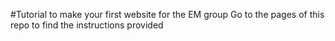 #Tutorial to make your first website for the EM group 
Go to the pages of this repo to find the instructions provided 
